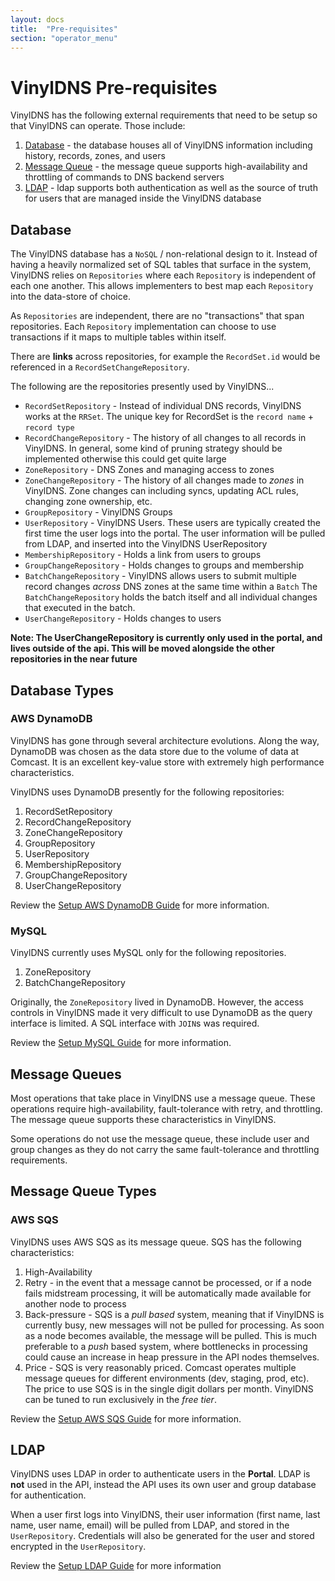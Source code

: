 ```yaml
---
layout: docs
title:  "Pre-requisites"
section: "operator_menu"
---
```


# VinylDNS Pre-requisites
VinylDNS has the following external requirements that need to be setup so that VinylDNS can operate.  Those include:

1. [Database](#database) - the database houses all of VinylDNS information including history, records, zones, and users
1. [Message Queue](#message-queues) - the message queue supports high-availability and throttling of commands to DNS backend servers
1. [LDAP](#ldap) - ldap supports both authentication as well as the source of truth for users that are managed inside the VinylDNS database

## Database
[database]: #database

The VinylDNS database has a `NoSQL` / non-relational design to it.  Instead of having a heavily normalized set of SQL tables
that surface in the system, VinylDNS relies on `Repositories` where each `Repository` is independent of each one another.
This allows implementers to best map each `Repository` into the data-store of choice.

As `Repositories` are independent, there are no "transactions" that span repositories.  Each `Repository` implementation
can choose to use transactions if it maps to multiple tables within itself.

There are **links** across repositories, for example the `RecordSet.id` would be referenced in a `RecordSetChangeRepository`.

The following are the repositories presently used by VinylDNS...

* `RecordSetRepository` - Instead of individual DNS records, VinylDNS works at the `RRSet`.  The unique key for RecordSet is
the `record name` + `record type`
* `RecordChangeRepository` - The history of all changes to all records in VinylDNS.  In general, some kind of pruning strategy
should be implemented otherwise this could get quite large
* `ZoneRepository` - DNS Zones and managing access to zones
* `ZoneChangeRepository` - The history of all changes made to _zones_ in VinylDNS.  Zone changes can including syncs,
updating ACL rules, changing zone ownership, etc.
* `GroupRepository` - VinylDNS Groups
* `UserRepository` - VinylDNS Users.  These users are typically created the first time the user logs into the portal.
The user information will be pulled from LDAP, and inserted into the VinylDNS UserRepository
* `MembershipRepository` - Holds a link from users to groups
* `GroupChangeRepository` - Holds changes to groups and membership
* `BatchChangeRepository` - VinylDNS allows users to submit multiple record changes _across_ DNS zones at the same time within a `Batch`
The `BatchChangeRepository` holds the batch itself and all individual changes that executed in the batch.
* `UserChangeRepository` - Holds changes to users

**Note: The UserChangeRepository is currently only used in the portal, and lives outside of the api.  This will be moved
alongside the other repositories in the near future**

## Database Types
### AWS DynamoDB
VinylDNS has gone through several architecture evolutions.  Along the way, DynamoDB was chosen as the data store due to
the volume of data at Comcast.  It is an excellent key-value store with extremely high performance characteristics.

VinylDNS uses DynamoDB presently for the following repositories:

1. RecordSetRepository
1. RecordChangeRepository
1. ZoneChangeRepository
1. GroupRepository
1. UserRepository
1. MembershipRepository
1. GroupChangeRepository
1. UserChangeRepository

Review the [Setup AWS DynamoDB Guide](setup-dynamodb) for more information.

### MySQL
VinylDNS currently uses MySQL only for the following repositories.

1. ZoneRepository
1. BatchChangeRepository

Originally, the `ZoneRepository` lived in DynamoDB.  However, the access controls in VinylDNS made it very difficult
to use DynamoDB as the query interface is limited.  A SQL interface with `JOIN`s was required.

Review the [Setup MySQL Guide](setup-mysql) for more information.

## Message Queues
Most operations that take place in VinylDNS use a message queue.  These operations require high-availability, fault-tolerance
with retry, and throttling.  The message queue supports these characteristics in VinylDNS.

Some operations do not use the message queue, these include user and group changes as they do not carry the same
fault-tolerance and throttling requirements.

## Message Queue Types
### AWS SQS
VinylDNS uses AWS SQS as its message queue.  SQS has the following characteristics:

1. High-Availability
1. Retry - in the event that a message cannot be processed, or if a node fails midstream processing, it will be automatically
made available for another node to process
1. Back-pressure - SQS is a _pull based_ system, meaning that if VinylDNS is currently busy, new messages will not be pulled for processing.
As soon as a node becomes available, the message will be pulled.  This is much preferable to a _push_ based system, where
bottlenecks in processing could cause an increase in heap pressure in the API nodes themselves.
1. Price - SQS is very reasonably priced.  Comcast operates multiple message queues for different environments (dev, staging, prod, etc).
The price to use SQS is in the single digit dollars per month.  VinylDNS can be tuned to run exclusively in the _free tier_.

Review the [Setup AWS SQS Guide](setup-sqs) for more information.

## LDAP
VinylDNS uses LDAP in order to authenticate users in the **Portal**.  LDAP is **not** used in the API, instead the API uses
its own user and group database for authentication.

When a user first logs into VinylDNS, their user information (first name, last name, user name, email) will be pulled from
LDAP, and stored in the `UserRepository`.  Credentials will also be generated for the user and stored encrypted in the `UserRepository`.

Review the [Setup LDAP Guide](setup-ldap) for more information

